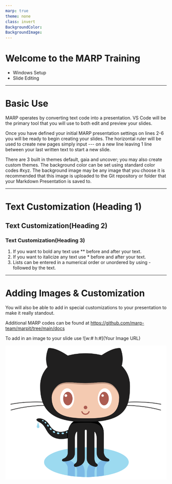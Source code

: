 ```yaml
---
marp: true
theme: none
class: invert
BackgroundColor: 
BackgroundImage:   
---
```


# Welcome to the MARP Training

- Windows Setup             
- Slide Editing

---

# **Basic Use**

MARP operates by converting text code into a presentation. VS Code will be the primary tool that you will use to both edit and preview your slides. 

Once you have defined your initial MARP presentation settings on lines 2-6 you will be ready to begin creating your slides. The horizontal ruler will be used to create new pages simply input --- on a new line leaving 1 line between your last written text to start a new slide. 

There are 3 built in themes default, gaia and uncover; you may also create custom themes. The background color can be set using standard color codes #xyz. The background image may be any image that you choose it is recommended that this image is uploaded to the Git repository or folder that your Markdown Presentation is saved to.

---

# **Text Customization (Heading 1)** 
## **Text Customization(Heading 2)**
### **Text Customization(Heading 3)**

1. If you want to bold any text use ** before and after your text.
2. If you want to italicize any text use * before and after your text. 
3. Lists can be entered in a numerical order or unordered by using - followed by the text.

---

# **Adding Images & Customization**

You will also be able to add in special customizations to your presentation to make it really standout. 

Additional MARP codes can be found at https://github.com/marp-team/marpit/tree/main/docs

To add in an image to your slide use ![w:# h:#](Your Image URL)

![w:300 h:200](https://github.com/cvik22/MARP_Test/blob/main/Octocat.png?raw=true)